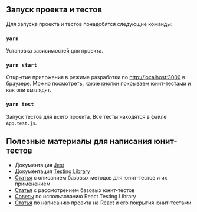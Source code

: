 ## Запуск проекта и тестов

Для запуска проекта и тестов понадобятся следующие команды:

### `yarn`

Установка зависимостей для проекта.

### `yarn start`

Открытие приложения в режиме разработки по [http://localhost:3000](http://localhost:3000) в браузере. Можно посмотреть, какие кнопки покрываем юнит-тестами и как они выглядят.

### `yarn test`

Запуск тестов для всего проекта. Все тесты находятся в файле `App.test.js`.


## Полезные материалы для написания юнит-тестов

- Документация [Jest](https://jestjs.io/docs/getting-started)
- Документация [Testing Library](https://testing-library.com/docs/)
- [Статья](https://sky.pro/wiki/javascript/react-testing-library-opisanie-i-primenenie/) с описанием базовых методов для юнит-тестов и их применением
- [Статья](https://www.digitalocean.com/community/tutorials/how-to-test-a-react-app-with-jest-and-react-testing-library) с рассмотрением базовых юнит-тестов
- [Советы](https://frontend-stuff.com/blog/common-mistakes-with-react-testing-library/) по использованию React Testing Library
- [Статья](https://www.freecodecamp.org/news/write-unit-tests-using-react-testing-library/) по написанию проекта на React и его покрытия юнит-тестами
